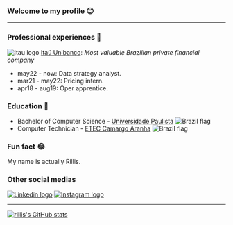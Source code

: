 ### Welcome to my profile 😊
***

### Professional experiences 💼
![Itau logo](https://i.imgur.com/gjiSZJ4.png) [Itaú Unibanco](https://www.itau.com.br/): *Most valuable Brazilian private financial company*
- may22 - now: Data strategy analyst.
- mar21 - may22: Pricing intern.
- apr18 - aug19: Oper apprentice.

### Education 📝
- Bachelor of Computer Science - [Universidade Paulista](https://unip.br/) ![Brazil flag](https://i.imgur.com/E7g80JZ.png)
- Computer Technician - [ETEC Camargo Aranha](http://eteccamargoaranha.com.br/) ![Brazil flag](https://i.imgur.com/E7g80JZ.png)

### Fun fact 😂
My name is actually Rillis.

### Other social medias
[![Linkedin logo](https://i.imgur.com/Jnc7cBg.png)](https://linkedin.com/in/rillis)
[![Instagram logo](https://i.imgur.com/smgVT4J.png)](https://instagram.com/_rillis)

***

[![rillis's GitHub stats](https://github-readme-stats.vercel.app/api/top-langs/?username=rillis&theme=dark)](https://github.com/rillis)
